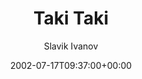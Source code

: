 ---
title: 'Taki Taki'
posts: 1
hash: 't62'
author: 'Slavik Ivanov'
date: 2002-07-17T09:37:00+00:00
sources:
  - http://forums.tokipona.org/viewtopic.php%3Ft=62.html
---